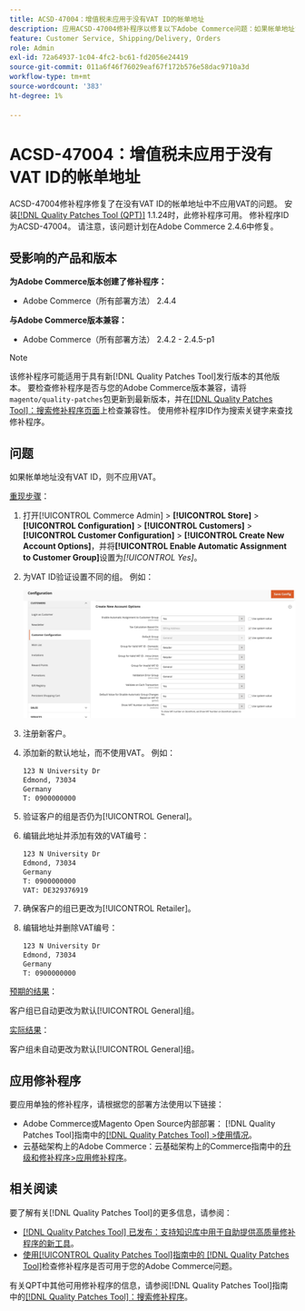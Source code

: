 ```yaml
---
title: ACSD-47004：增值税未应用于没有VAT ID的帐单地址
description: 应用ACSD-47004修补程序以修复以下Adobe Commerce问题：如果帐单地址没有VAT ID，则不会对其应用VAT。
feature: Customer Service, Shipping/Delivery, Orders
role: Admin
exl-id: 72a64937-1c04-4fc2-bc61-fd2056e24419
source-git-commit: 011a6f46f76029eaf67f172b576e58dac9710a3d
workflow-type: tm+mt
source-wordcount: '383'
ht-degree: 1%

---
```


# ACSD-47004：增值税未应用于没有VAT ID的帐单地址

ACSD-47004修补程序修复了在没有VAT ID的帐单地址中不应用VAT的问题。 安装[[!DNL Quality Patches Tool (QPT)]](https://experienceleague.adobe.com/zh-hans/docs/commerce-operations/tools/quality-patches-tool/quality-patches-tool-to-self-serve-quality-patches) 1.1.24时，此修补程序可用。 修补程序ID为ACSD-47004。 请注意，该问题计划在Adobe Commerce 2.4.6中修复。

## 受影响的产品和版本

**为Adobe Commerce版本创建了修补程序：**

* Adobe Commerce（所有部署方法） 2.4.4

**与Adobe Commerce版本兼容：**

* Adobe Commerce（所有部署方法） 2.4.2 - 2.4.5-p1

>[!NOTE]
>
>该修补程序可能适用于具有新[!DNL Quality Patches Tool]发行版本的其他版本。 要检查修补程序是否与您的Adobe Commerce版本兼容，请将`magento/quality-patches`包更新到最新版本，并在[[!DNL Quality Patches Tool]：搜索修补程序页面](https://experienceleague.adobe.com/tools/commerce-quality-patches/index.html?lang=zh-Hans)上检查兼容性。 使用修补程序ID作为搜索关键字来查找修补程序。

## 问题

如果帐单地址没有VAT ID，则不应用VAT。

<u>重现步骤</u>：

1. 打开[!UICONTROL Commerce Admin] > **[!UICONTROL Store]** > **[!UICONTROL Configuration]** > **[!UICONTROL Customers]** > **[!UICONTROL Customer Configuration]** > **[!UICONTROL Create New Account Options]**，并将&#x200B;**[!UICONTROL Enable Automatic Assignment to Customer Group]**&#x200B;设置为&#x200B;*[!UICONTROL Yes]*。
1. 为VAT ID验证设置不同的组。 例如：

   ![VAT-ID验证](/help/assets/tools/vat-id-validations.png)

1. 注册新客户。
1. 添加新的默认地址，而不使用VAT。 例如：

   ```
   123 N University Dr
   Edmond, 73034
   Germany
   T: 0900000000
   ```

1. 验证客户的组是否仍为[!UICONTROL General]。
1. 编辑此地址并添加有效的VAT编号：

   ```
   123 N University Dr
   Edmond, 73034
   Germany
   T: 0900000000
   VAT: DE329376919
   ```

1. 确保客户的组已更改为[!UICONTROL Retailer]。
1. 编辑地址并删除VAT编号：

   ```
   123 N University Dr
   Edmond, 73034
   Germany
   T: 0900000000
   ```

<u>预期的结果</u>：

客户组已自动更改为默认[!UICONTROL General]组。

<u>实际结果</u>：

客户组未自动更改为默认[!UICONTROL General]组。

## 应用修补程序

要应用单独的修补程序，请根据您的部署方法使用以下链接：

* Adobe Commerce或Magento Open Source内部部署： [!DNL Quality Patches Tool]指南中的[[!DNL Quality Patches Tool] >使用情况](/help/tools/quality-patches-tool/usage.md)。
* 云基础架构上的Adobe Commerce：云基础架构上的Commerce指南中的[升级和修补程序>应用修补程序](https://experienceleague.adobe.com/docs/commerce-cloud-service/user-guide/develop/upgrade/apply-patches.html?lang=zh-Hans)。

## 相关阅读

要了解有关[!DNL Quality Patches Tool]的更多信息，请参阅：

* [[!DNL Quality Patches Tool] 已发布：支持知识库中用于自助提供高质量修补程序的新工具](https://experienceleague.adobe.com/zh-hans/docs/commerce-operations/tools/quality-patches-tool/quality-patches-tool-to-self-serve-quality-patches)。
* [使用[!UICONTROL Quality Patches Tool]指南中的 [!DNL Quality Patches Tool]](/help/tools/quality-patches-tool/patches-available-in-qpt/check-patch-for-magento-issue-with-magento-quality-patches.md)检查修补程序是否可用于您的Adobe Commerce问题。


有关QPT中其他可用修补程序的信息，请参阅[!DNL Quality Patches Tool]指南中的[[!DNL Quality Patches Tool]：搜索修补程序](https://experienceleague.adobe.com/tools/commerce-quality-patches/index.html?lang=zh-Hans)。
